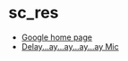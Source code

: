 # sc_res

* [Google home page](https://google.com)
* [Delay...ay...ay...ay...ay Mic](https://aarongervais.com/blog/delay-ay-ay-ay-ay-patch/)
